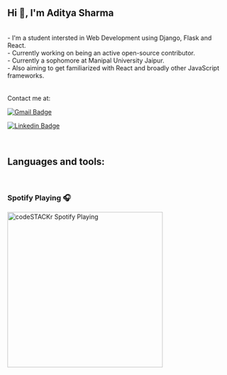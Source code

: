 ## Hi 👋, I'm Aditya Sharma
<br />
- I'm a student intersted in Web Development using Django, Flask and React.<br />
- Currently working on being an active open-source contributor.<br />
- Currently a sophomore at Manipal University Jaipur.<br />
- Also aiming to get familiarized with React and broadly other JavaScript frameworks.<br />
<br/>
<br />
Contact me at:<br />

[![Gmail Badge](https://img.shields.io/badge/-aditya.sharma9301@gmail.com-c14438?style=flat-square&logo=Gmail&logoColor=white&link=mailto:aditya.sharma9301@gmail.com)](mailto:aditya.sharma9301@gmail.com)

[![Linkedin Badge](https://img.shields.io/badge/-adityyasharma-blue?style=flat-square&logo=Linkedin&logoColor=white&link=https://www.linkedin.com/in/adityyasharma/)](https://www.linkedin.com/in/adityyasharma/)

<br />

## Languages and tools:

<br />



### Spotify Playing 🎧
[<img src="https://now-playing-codestackr.vercel.app/api/spotify-playing" alt="codeSTACKr Spotify Playing" width="350" />](https://open.spotify.com/user/73r21sc9q2r1y1smf12izopv0)
<!-- put link here! -->